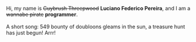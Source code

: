 Hi, my name is ~~Guybrush Threepwood~~ **Luciano Federico Pereira**, and I am a ~~wannabe pirate~~ **programmer**.<br><br>A short song: 549 bounty of doubloons gleams in the sun, a treasure hunt has just begun! Arrr!
